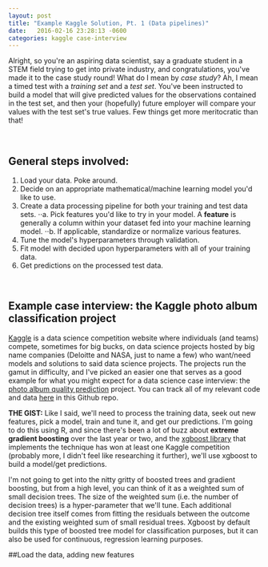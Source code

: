 ```yaml
---
layout: post
title: "Example Kaggle Solution, Pt. 1 (Data pipelines)"
date:   2016-02-16 23:28:13 -0600
categories: kaggle case-interview
---
```



Alright, so you're an aspiring data scientist, say a graduate student in a STEM field trying to get into private industry, and congratulations, you've made it to the case study round! What do I mean by *case study*? Ah, I mean a timed test with a *training set* and a *test set*. You've been instructed to build a model that will give predicted values for the observations contained in the test set, and then your (hopefully) future employer will compare your values with the test set's true values. Few things get more meritocratic than that!

<br />

## General steps involved:
1. Load your data. Poke around.
2. Decide on an appropriate mathematical/machine learning model you'd like to use.
3. Create a data processing pipeline for both your training and test data sets.
⋅⋅a. Pick features you'd like to try in your model. A **feature** is generally a column within your dataset fed into your machine learning model.
⋅⋅b. If applicable, standardize or normalize various features.
4. Tune the model's hyperparameters through validation.
5. Fit model with decided upon hyperparameters with all of your training data.
6. Get predictions on the processed test data.

<br />

## Example case interview: the Kaggle photo album classification project

[Kaggle][kaggle-link] is a data science competition website where individuals (and teams) compete, sometimes for big bucks, on data science projects hosted by big name companies (Deloitte and NASA, just to name a few) who want/need models and solutions to said data science projects. The projects run the gamut in difficulty, and I've picked an easier one that serves as a good example for what you might expect for a data science case interview: the [photo album quality prediction][pqp-link] project. You can track all of my relevant code and data [here][git-repo] in this Github repo.

**THE GIST:** Like I said, we'll need to process the training data, seek out new features, pick a model, train and tune it, and get our predictions. I'm going to do this using R, and since there's been a lot of buzz about __extreme gradient boosting__ over the last year or two, and the [xgboost library][xgboost] that implements the technique has won at least one Kaggle competition (probably more, I didn't feel like researching it further), we'll use xgboost to build a model/get predictions.

I'm not going to get into the nitty gritty of boosted trees and gradient boosting, but from a high level, you can think of it as a weighted sum of small decision trees. The size of the weighted sum (i.e. the number of decision trees) is a hyper-parameter that we'll tune. Each additional decision tree itself comes from fitting the residuals between the outcome and the existing weighted sum of small residual trees. Xgboost by default builds this type of boosted tree model for classification purposes, but it can also be used for continuous, regression learning purposes.

##Load the data, adding new features





[kaggle-link]: https://www.kaggle.com/
[pqp-link]: https://www.kaggle.com/c/PhotoQualityPrediction
[git-repo]: https://github.com/fineiskid/photo_kaggle
[xgboost]: https://www.youtube.com/watch?v=Og7CGAfSr_Y